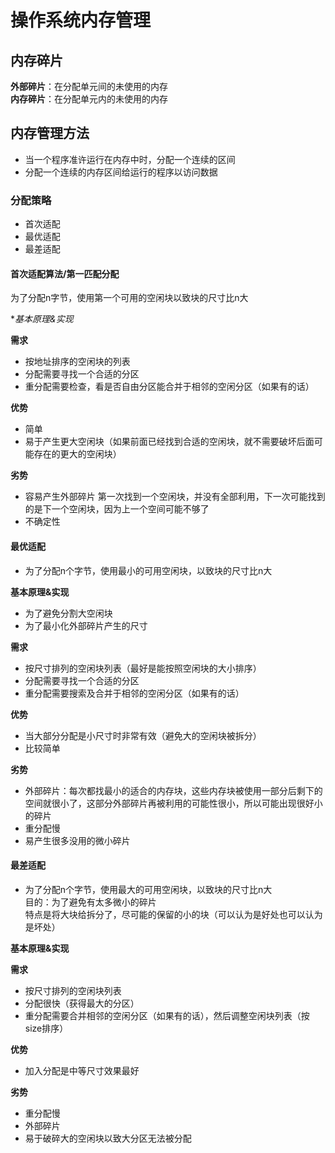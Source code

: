 # 操作系统内存管理  


##  内存碎片  

**外部碎片**：在分配单元间的未使用的内存  
**内存碎片**：在分配单元内的未使用的内存  

## 内存管理方法  
* 当一个程序准许运行在内存中时，分配一个连续的区间  
* 分配一个连续的内存区间给运行的程序以访问数据  

### 分配策略  
* 首次适配  
* 最优适配  
* 最差适配  

#### 首次适配算法/第一匹配分配  
为了分配n字节，使用第一个可用的空闲块以致块的尺寸比n大  

**基本原理&实现*  

**需求**  
* 按地址排序的空闲块的列表  
* 分配需要寻找一个合适的分区  
* 重分配需要检查，看是否自由分区能合并于相邻的空闲分区（如果有的话）  

**优势**  
* 简单  
* 易于产生更大空闲块（如果前面已经找到合适的空闲块，就不需要破坏后面可能存在的更大的空闲块）

**劣势**  
* 容易产生外部碎片  第一次找到一个空闲块，并没有全部利用，下一次可能找到的是下一个空闲块，因为上一个空间可能不够了  
* 不确定性


#### 最优适配  
* 为了分配n个字节，使用最小的可用空闲块，以致块的尺寸比n大  

**基本原理&实现**  

* 为了避免分割大空闲块
* 为了最小化外部碎片产生的尺寸  

**需求**  
* 按尺寸排列的空闲块列表（最好是能按照空闲块的大小排序）  
* 分配需要寻找一个合适的分区
* 重分配需要搜索及合并于相邻的空闲分区（如果有的话） 

**优势**  
* 当大部分分配是小尺寸时非常有效（避免大的空闲块被拆分）  
* 比较简单  

**劣势**  
* 外部碎片：每次都找最小的适合的内存块，这些内存块被使用一部分后剩下的空间就很小了，这部分外部碎片再被利用的可能性很小，所以可能出现很好小的碎片   
* 重分配慢  
* 易产生很多没用的微小碎片  

#### 最差适配  
* 为了分配n个字节，使用最大的可用空闲块，以致块的尺寸比n大  
目的：为了避免有太多微小的碎片  
特点是将大块给拆分了，尽可能的保留的小的块（可以认为是好处也可以认为是坏处）  

**基本原理&实现**  

**需求**  
* 按尺寸排列的空闲块列表
* 分配很快（获得最大的分区）  
* 重分配需要合并相邻的空闲分区（如果有的话），然后调整空闲块列表（按size排序）  

**优势**  
* 加入分配是中等尺寸效果最好  

**劣势**  
* 重分配慢  
* 外部碎片  
* 易于破碎大的空闲块以致大分区无法被分配  























